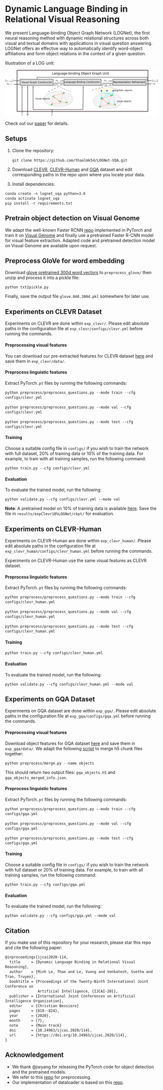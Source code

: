 # Dynamic Language Binding in Relational Visual Reasoning

We present Language-binding Object Graph Network (LOGNet), the first neural reasoning method with dynamic relational structures across both visual and
textual domains with applications in visual question answering. LOGNet offers an effective way to automatically identify word-object affiliations and form object relations in the context of a given question.


Illustration of a LOG unit:

![image info](LOGUnit.png)

Check out our [paper](https://www.ijcai.org/Proceedings/2020/114) for details.

## Setups
1. Clone the repository:

    `git clone https://github.com/thaolmk54/LOGNet-VQA.git`

2. Download [CLEVR](https://cs.stanford.edu/people/jcjohns/clevr/), [CLEVR-Human](https://cs.stanford.edu/people/jcjohns/iep/) and [GQA](https://cs.stanford.edu/people/dorarad/gqa/download.html) dataset and edit corresponding paths in the repo upon where you locate your data.

3. Install dependencies:
```
conda create -n lognet_vqa python=3.6
conda activate lognet_vqa
pip install -r requirements.txt
```
## Pretrain object detection on Visual Genome
We adapt the well-known Faster RCNN [repo](https://github.com/jwyang/faster-rcnn.pytorch) implemented in PyTorch and train it on [Visual Genome](https://visualgenome.org/api/v0/api_home.html) and finally use a pretrained Faster R-CNN model for visual feature extraction. Adapted code and pretrained detection model on Visual Genome are available upon request.

## Preprocess GloVe for word embedding
Download [glove pretrained 300d word vectors](http://nlp.stanford.edu/data/glove.840B.300d.zip) to `preprocess_glove/` then unzip and process it into a pickle file:

```
python txt2pickle.py
```
Finally, save the output file `glove.840.300d.pkl` somewhere for later use.
## Experiments on CLEVR Dataset
Experiments on CLEVR are done within `exp_clevr/`. Please edit absolute paths in the configuration file at `exp_clevr/configs/clevr.yml` before running the commands.
#### Preprocessing visual features 
You can download our pre-extracted features for CLEVR dataset [here](https://deakin365-my.sharepoint.com/:f:/g/personal/lethao_deakin_edu_au/EgGRXbVvUhlAv7liZY-Q28YBYMRHPRoV2qHhcp1qwx3fvA?e=aLNHhq) and save them in `exp_clevr/data/`. 
#### Preprocess linguistic features
Extract PyTorch`.pt` files by running the following commands:
```
python preprocess/preprocess_questions.py --mode train --cfg configs/clevr.yml
    
python preprocess/preprocess_questions.py --mode val --cfg configs/clevr.yml

python preprocess/preprocess_questions.py --mode test --cfg configs/clevr.yml
```      
#### Training
Choose a suitable config file in `configs/` if you wish to train the network with full dataset, 20% of training data or 10% of the training data. For example, to train with all training samples, run the following command:
```
python train.py --cfg configs/clevr.yml
```

#### Evaluation
To evaluate the trained model, run the following:
```
python validate.py --cfg configs/clevr.yml --mode val
```
**Note**: A pretrained model on 10% of training data is available [here](https://deakin365-my.sharepoint.com/:f:/g/personal/lethao_deakin_edu_au/EgGRXbVvUhlAv7liZY-Q28YBYMRHPRoV2qHhcp1qwx3fvA?e=aLNHhq). Save the file in `results/expClevr10%LOGNet/ckpt/` for evaluation.
## Experiments on CLEVR-Human
Experiments on CLEVR-Human are done within `exp_clevr_human/`. Please edit absolute paths in the configuration file at `exp_clevr_human/configs/clevr_human.yml` before running the commands. 

Experiments on CLEVR-Human use the same visual features as CLEVR dataset.

#### Preprocess linguistic features
Extract PyTorch`.pt` files by running the following commands:
```
python preprocess/preprocess_questions.py --mode train --cfg configs/clevr_human.yml
    
python preprocess/preprocess_questions.py --mode val --cfg configs/clevr_human.yml

python preprocess/preprocess_questions.py --mode test --cfg configs/clevr_human.yml
```      

#### Training
```
python train.py --cfg configs/clevr_human.yml
```

#### Evaluation
To evaluate the trained model, run the following:
```
python validate.py --cfg configs/clevr_human.yml --mode val
```
## Experiments on GQA Dataset
Experiments on GQA dataset are done within `exp_gqa/`. Please edit absolute paths in the configuration file at `exp_gqa/configs/gqa.yml` before running the commands.
#### Preprocessing visual features 
Download object features for GQA dataset [here](https://cs.stanford.edu/people/dorarad/gqa/download.html) and save them in `exp_gqa/data/`. We adapt the following [script](https://github.com/stanfordnlp/mac-network/tree/gqa) to merge h5 chunk files together:

```
python preprocess/merge.py --name objects
```

This should return two output files: `gqa_objects.h5` and `gqa_objects_merged_info.json`.

#### Preprocess linguistic features
Extract PyTorch`.pt` files by running the following commands:
```
python preprocess/preprocess_questions.py --mode train --cfg configs/gqa.yml

python preprocess/preprocess_questions.py --mode val --cfg configs/gqa.yml

python preprocess/preprocess_questions.py --mode test --cfg configs/gqa.yml
```      
#### Training
Choose a suitable config file in `configs/` if you wish to train the network with full dataset or 20% of training data. For example, to train with all training samples, run the following command:
```
python train.py --cfg configs/gqa.yml
```

#### Evaluation
To evaluate the trained model, run the following:
```
python validate.py --cfg configs/gqa.yml --mode val
```
## Citation
If you make use of this repository for your research, please star this repo and cite the following paper:
```
@inproceedings{ijcai2020-114,
  title     = {Dynamic Language Binding in Relational Visual Reasoning},
  author    = {Minh Le, Thao and Le, Vuong and Venkatesh, Svetha and Tran, Truyen},
  booktitle = {Proceedings of the Twenty-Ninth International Joint Conference on
               Artificial Intelligence, {IJCAI-20}},
  publisher = {International Joint Conferences on Artificial Intelligence Organization},             
  editor    = {Christian Bessiere}	
  pages     = {818--824},
  year      = {2020},
  month     = {7},
  note      = {Main track}
  doi       = {10.24963/ijcai.2020/114},
  url       = {https://doi.org/10.24963/ijcai.2020/114},
}
```
## Acknowledgement
- We thank @jwyang for releasing the PyTorch code for object detection and the pretrained models. 
- We refer to this [repo](https://github.com/facebookresearch/clevr-iep) for preprocessing.
- Our implementation of dataloader is based on this [repo](https://github.com/shijx12/XNM-Net).
